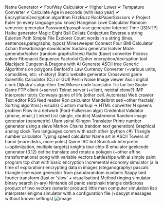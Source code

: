 Name Generator ✔
FourWay Calculator ✔
Higher Lower ✔
Tempature Converter ✔
Calculate Age in seconds (with leap year) ✔
Encryption/Decryption algorithm
FizzBuzz
RockPaperScissors ✔
Project Euler (in every language you know)
Hangman
Love Calculator
Random sentence generator
Password/passphrase generator
Internet Time ((S)NTP)
Haiku generator
Magic Eight Ball
Collatz Conjecture
Reverse a string
Eulerian Path
Simple File Explorer
Count words in a string (lines, sentences,paragraphs, typos)
Minesweeper
Connect Four
BMI Calculator
4chan thread/image downloader
Sudoku generator/solver
Maze generator/solver (random graphs/trees)
Radix (base) converter
Picross solver
Fibonacci Sequence
Factorial
Cipher encryption/decryption tool
Blackjack
Dungeon & Dragons with AI
Generate ASCII tree
Generic Algorithms on polygons
Benford's Law
Currency Converter (+various units, comodities, etc: +history)
Static website generator
Crossword game
Scientific Calculator (CLI or GUI)
Perlin Noise
Image viewer
Ascii digital clock
Dijkstra's algorithm
Text/Morse code translator
Tic tac toe
Snake Game 
FTP client (+server)
Telnet server (+client, netctat clone?)
IMP interpreter
tetris
Conways game of life (other cell. Automata)
Web crawler
Text editor
RSS feed reader
Rpn calculator
Mandelbrot set(+other fractals)
Sorting algoritms(+visuals)
Custom markup -> HTML converter
N queens problem
Flow in a network (Ford-Fulkerson algo)
Credential Validator (phone, email,)
Linked List (single, double)
Mastermind
Random image generator (parametric)
Ulam spiral
Klingon Translator
Prime number generator using a sieve
Markov Chains (random text generation)
Graphical analog clock
Two languages comm with each other (python c#)
Triangle number calculator
Typing speed calculator
Name art in ASCII
Towers of hanoi (more disks, more poles)
Quine
IRC bot
Brainfuck interpreter (+optimization, multiple targets)
knights tour
chip-8 emulator
geekcode generator (3.12)
define translate and rotate a polygon (+other affine transformations)
pong with variable vectors
battleships with ai
simple paint program
tcp chat with basic encryption
Incremental economy simulator (a la time of exploration)
encrypting data in images (steganography)
pascals triangle
sine wave generator from pseudorandom numbers
flappy bird
fourier transform (fast or 'slow' + visualisation)
Method ringing simulator
binary search (n-ary)
Nintende oil panic
sierpinski triangle
dot&cross product of two vectors (exterior product)
little man computer simulation
lisp interpreter
enigma simulator with a configuration file (+decypt messages without known settings)
![image](https://user-images.githubusercontent.com/105178494/205469573-9093bc39-2114-4b5c-8cc0-1f6587511832.png)
